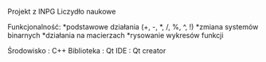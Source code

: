 Projekt z INPG
Liczydło naukowe


Funkcjonalność:
  *podstawowe działania (+, -, *, /, %, ^, !)
  *zmiana systemów binarnych
  *działania na macierzach
  *rysowanie wykresów funkcji
  
Środowisko : C++
Biblioteka : Qt
IDE        : Qt creator
  
